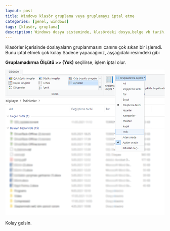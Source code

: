 ```yaml
---
layout: post
title: Windows klasör gruplama veya gruplamayı iptal etme
categories: [genel, windows]
tags: [klasör, gruplama]
description: Windows dosya sisteminde, klasördeki dosya,belge vb tarih,ad vb kriterlere göre gruplanması veya bunun iptal edilmesi
---
```


Klasörler içerisinde doslayaların gruplanmasını canımı çok sıkan bir işlemdi. Bunu iptal etmek çok kolay
Sadece yapacağınız, aşşağıdaki resimdeki gibi

**Gruplamadırma Ölçütü >> (Yok)** seçilirse, işlem iptal olur.

<img src="https://raw.githubusercontent.com/ferhatakbulut/ferhatakbulut.github.io/main/image/ol1.png">


Kolay gelsin.

